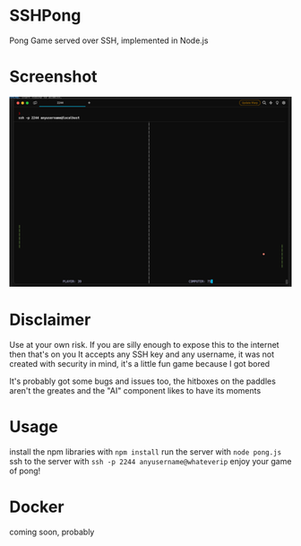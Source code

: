 # SSHPong
Pong Game served over SSH, implemented in Node.js

# Screenshot
![alt text](https://github.com/ainsey11/SSHPong/blob/main/pong.png)


# Disclaimer
Use at your own risk. If you are silly enough to expose this to the internet then that's on you
It accepts any SSH key and any username, it was not created with security in mind, it's a little fun game because I got bored

It's probably got some bugs and issues too, the hitboxes on the paddles aren't the greates and the "AI" component likes to have its moments


# Usage
install the npm libraries with `npm install`
run the server with `node pong.js`
ssh to the server with `ssh -p 2244 anyusername@whateverip`
enjoy your game of pong!

# Docker
coming soon, probably


